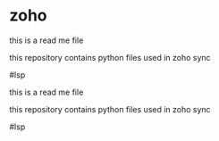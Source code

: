 # zoho

this is a read me file

this repository contains python files used in zoho sync

#lsp

this is a read me file

this repository contains python files used in zoho sync

#lsp
